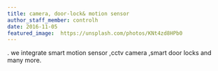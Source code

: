 ```yaml
---
title: camera, door-lock& motion sensor
author_staff_member: controlh
date: 2016-11-05
featured_image:  https://unsplash.com/photos/KNt4zd8HPb0
---
```

.
we integrate smart motion sensor ,cctv camera ,smart door locks and many more.
